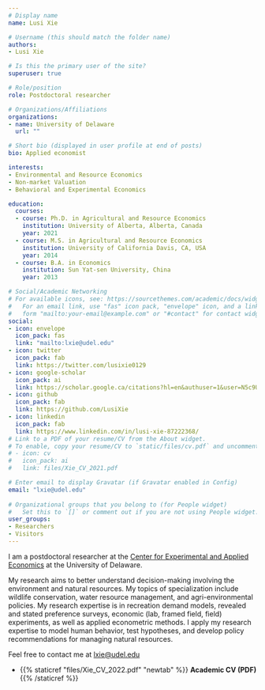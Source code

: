 ```yaml
---
# Display name
name: Lusi Xie

# Username (this should match the folder name)
authors:
- Lusi Xie

# Is this the primary user of the site?
superuser: true

# Role/position
role: Postdoctoral researcher

# Organizations/Affiliations
organizations:
- name: University of Delaware
  url: ""

# Short bio (displayed in user profile at end of posts)
bio: Applied economist

interests:
- Environmental and Resource Economics
- Non-market Valuation
- Behavioral and Experimental Economics

education:
  courses:
  - course: Ph.D. in Agricultural and Resource Economics
    institution: University of Alberta, Alberta, Canada
    year: 2021
  - course: M.S. in Agricultural and Resource Economics
    institution: University of California Davis, CA, USA
    year: 2014
  - course: B.A. in Economics
    institution: Sun Yat-sen University, China
    year: 2013

# Social/Academic Networking
# For available icons, see: https://sourcethemes.com/academic/docs/widgets/#icons
#   For an email link, use "fas" icon pack, "envelope" icon, and a link in the
#   form "mailto:your-email@example.com" or "#contact" for contact widget.
social:
- icon: envelope
  icon_pack: fas
  link: "mailto:lxie@udel.edu"
- icon: twitter
  icon_pack: fab
  link: https://twitter.com/lusixie0129
- icon: google-scholar
  icon_pack: ai
  link: https://scholar.google.ca/citations?hl=en&authuser=1&user=N5c9UjMAAAAJ
- icon: github
  icon_pack: fab
  link: https://github.com/LusiXie
- icon: linkedin
  icon_pack: fab
  link: https://www.linkedin.com/in/lusi-xie-87222368/
# Link to a PDF of your resume/CV from the About widget.
# To enable, copy your resume/CV to `static/files/cv.pdf` and uncomment the lines below.  
# - icon: cv
#   icon_pack: ai
#   link: files/Xie_CV_2021.pdf

# Enter email to display Gravatar (if Gravatar enabled in Config)
email: "lxie@udel.edu"
  
# Organizational groups that you belong to (for People widget)
#   Set this to `[]` or comment out if you are not using People widget.  
user_groups:
- Researchers
- Visitors
---
```


I am a postdoctoral researcher at the [Center for Experimental and Applied Economics](https://www.udel.edu/academics/colleges/canr/departments/applied-economics-and-statistics/affiliated-centers/ceae/) at the University of Delaware. 

My research aims to better understand decision-making involving the environment and natural resources. My topics of specialization include wildlife conservation, water resource management, and agri-environmental policies. My research expertise is in recreation demand models, revealed and stated preference surveys, economic (lab, framed field, field) experiments, as well as applied econometric methods. I apply my research expertise to model human behavior, test hypotheses, and develop policy recommendations for managing natural resources.

Feel free to contact me at [lxie@udel.edu](mailto:lxie@udel.edu)

* {{% staticref "files/Xie_CV_2022.pdf" "newtab" %}} **Academic CV (PDF)** {{% /staticref %}}


